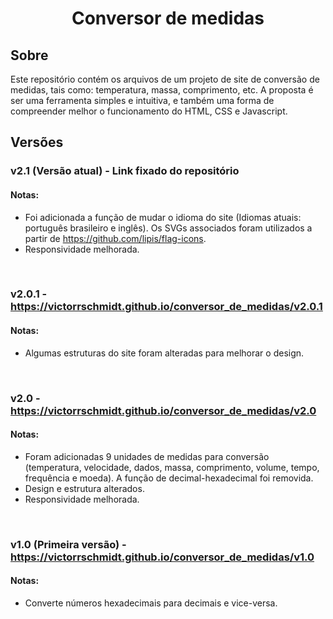 <h1 align="center">Conversor de medidas</h1>

## Sobre

Este repositório contém os arquivos de um projeto de site de conversão de medidas, tais como: temperatura, massa, comprimento, etc. A proposta é ser uma ferramenta simples e intuitiva, e também uma forma de compreender melhor o funcionamento do HTML, CSS e Javascript.

## Versões

### v2.1 (Versão atual) - Link fixado do repositório
#### Notas:
- Foi adicionada a função de mudar o idioma do site (Idiomas atuais: português brasileiro e inglês). Os SVGs associados foram utilizados a partir de https://github.com/lipis/flag-icons.
- Responsividade melhorada.

<br>

### v2.0.1 - https://victorrschmidt.github.io/conversor_de_medidas/v2.0.1
#### Notas:
- Algumas estruturas do site foram alteradas para melhorar o design.

<br>

### v2.0 - https://victorrschmidt.github.io/conversor_de_medidas/v2.0
#### Notas:
- Foram adicionadas 9 unidades de medidas para conversão (temperatura, velocidade, dados, massa, comprimento, volume, tempo, frequência e moeda). A função de decimal-hexadecimal foi removida.
- Design e estrutura alterados.
- Responsividade melhorada.

<br>

### v1.0 (Primeira versão) - https://victorrschmidt.github.io/conversor_de_medidas/v1.0
#### Notas:
- Converte números hexadecimais para decimais e vice-versa.
